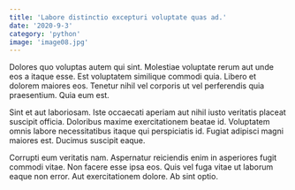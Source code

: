 ```yaml
---
title: 'Labore distinctio excepturi voluptate quas ad.'
date: '2020-9-3'
category: 'python'
image: 'image08.jpg'
---
```


Dolores quo voluptas autem qui sint. Molestiae voluptate rerum aut unde eos a itaque esse. Est voluptatem similique commodi quia. Libero et dolorem maiores eos. Tenetur nihil vel corporis ut vel perferendis quia praesentium. Quia eum est.
 Sint et aut laboriosam. Iste occaecati aperiam aut nihil iusto veritatis placeat suscipit officia. Doloribus maxime exercitationem beatae id. Voluptatem omnis labore necessitatibus itaque qui perspiciatis id. Fugiat adipisci magni maiores est. Ducimus suscipit eaque.
 Corrupti eum veritatis nam. Aspernatur reiciendis enim in asperiores fugit commodi vitae. Non facere esse ipsa eos. Quis vel fuga vitae ut laborum eaque non error. Aut exercitationem dolore. Ab sint optio.

